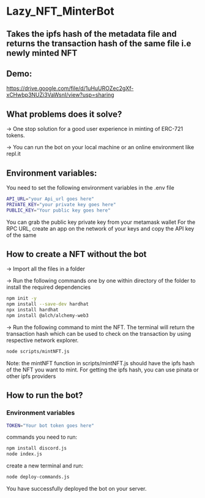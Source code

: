 # Lazy_NFT_MinterBot
## Takes the ipfs hash of the metadata file and returns the transaction hash of the same file i.e newly minted NFT
## Demo:
https://drive.google.com/file/d/1uHuUROZec2gXf-xCHwbp3NUZi3VaWsnI/view?usp=sharing
## What problems does it solve?
-> One stop solution for a good user experience in minting of ERC-721 tokens.

-> You can run the bot on your local machine or an online environment like repl.it
## Environment variables:
You need to set the following environment variables in the .env file
```bash
API_URL="your Api_url goes here"
PRIVATE_KEY="your private key goes here"
PUBLIC_KEY="Your public key goes here"
```
You can grab the public key private key from your metamask wallet
For the RPC URL, create an app on the network of your keys and copy the API key of the same
## How to create a NFT without the bot
-> Import all the files in a folder

-> Run the following commands one by one within directory of the folder to install the required dependencies
```bash
npm init -y
npm install --save-dev hardhat
npx install hardhat
npm install @alch/alchemy-web3
```
-> Run the following command to mint the NFT. The terminal will return the transaction hash which can be used to check on the transaction by using respective network explorer.
```bash
node scripts/mintNFT.js
```
Note: the mintNFT function in scripts/mintNFT.js should have the ipfs hash of the NFT you want to mint.
For getting the ipfs hash, you can use pinata or other ipfs providers

## How to run the bot?
### Environment variables 
```bash
TOKEN="Your bot token goes here"
```
commands you need to run:
```bash
npm install discord.js
node index.js
```
create a new terminal and run:
```bash
node deploy-commands.js
```
You have successfully deployed the bot on your server.
